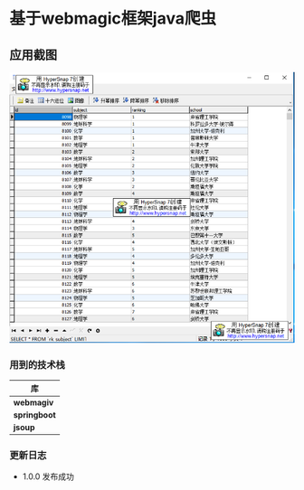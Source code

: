 # 基于webmagic框架java爬虫
## 应用截图
 ![1](https://github.com/carsher/javaWebMagic/blob/master/Snap1.png)

### 用到的技术栈

库 |
-------- | 
**webmagiv**|
**springboot**|
**jsoup**|



### 更新日志
- 1.0.0 发布成功
